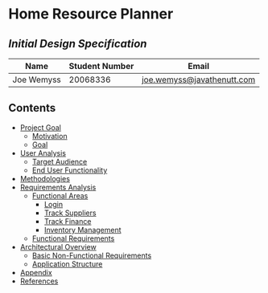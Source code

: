 # Home Resource Planner
## _Initial Design Specification_

Name | Student Number | Email
-----|----------------|------
Joe Wemyss | 20068336 | joe.wemyss@javathenutt.com


  
[//]: # (base path https://github.com/JavaTheNutt/final_year_project_documentation/blob/master/docs/design_docs/README.md)

## Contents
* [Project Goal](https://github.com/JavaTheNutt/final_year_project_documentation/blob/master/docs/design_docs/README.md#project-goal)
    * [Motivation](https://github.com/JavaTheNutt/final_year_project_documentation/blob/master/docs/design_docs/README.md#motivation)
    * [Goal](https://github.com/JavaTheNutt/final_year_project_documentation/blob/master/docs/design_docs/README.md#goal)
* [User Analysis](https://github.com/JavaTheNutt/final_year_project_documentation/blob/master/docs/design_docs/README.md#user-analysis)
    * [Target Audience](https://github.com/JavaTheNutt/final_year_project_documentation/blob/master/docs/design_docs/README.md#target-audience)
    * [End User Functionality](https://github.com/JavaTheNutt/final_year_project_documentation/blob/master/docs/design_docs/README.md#end-user-functionality)
* [Methodologies](https://github.com/JavaTheNutt/final_year_project_documentation/blob/master/docs/design_docs/README.md#methodologies)
* [Requirements Analysis](https://github.com/JavaTheNutt/final_year_project_documentation/blob/master/docs/design_docs/README.md#requirements-analysis)
    * [Functional Areas](https://github.com/JavaTheNutt/final_year_project_documentation/blob/master/docs/design_docs/README.md#functional-areas)
        * [Login](https://github.com/JavaTheNutt/final_year_project_documentation/blob/master/docs/design_docs/README.md#login)
        * [Track Suppliers](https://github.com/JavaTheNutt/final_year_project_documentation/blob/master/docs/design_docs/README.md#track-suppliers)
        * [Track Finance](https://github.com/JavaTheNutt/final_year_project_documentation/blob/master/docs/design_docs/README.md#track-finance)
        * [Inventory Management](https://github.com/JavaTheNutt/final_year_project_documentation/blob/master/docs/design_docs/README.md#inventory-management)
    * [Functional Requirements](https://github.com/JavaTheNutt/final_year_project_documentation/blob/master/docs/design_docs/README.md#functional-requirements)
* [Architectural Overview](https://github.com/JavaTheNutt/final_year_project_documentation/blob/master/docs/design_docs/README.md#architectural-overview)
    * [Basic Non-Functional Requirements](https://github.com/JavaTheNutt/final_year_project_documentation/blob/master/docs/design_docs/README.md#basic-non-functional-requirements)
    * [Application Structure](https://github.com/JavaTheNutt/final_year_project_documentation/blob/master/docs/design_docs/README.md#application-structure)
* [Appendix](https://github.com/JavaTheNutt/final_year_project_documentation/blob/master/docs/design_docs/README.md#appendix)
* [References](https://github.com/JavaTheNutt/final_year_project_documentation/blob/master/docs/design_docs/README.md#references)
    
